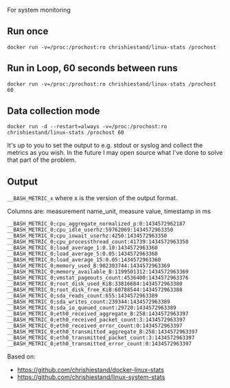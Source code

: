 For system monitoring

## Run once

    docker run -v=/proc:/prochost:ro chrishiestand/linux-stats /prochost

## Run in Loop, 60 seconds between runs

    docker run -v=/proc:/prochost:ro chrishiestand/linux-stats /prochost 60

## Data collection mode

    docker run -d --restart=always -v=/proc:/prochost:ro chrishiestand/linux-stats /prochost 60

It's up to you to set the output to e.g. stdout or syslog and collect the metrics as you wish. In the future I may open source what I've done to solve that part of the problem.

## Output
```__BASH_METRIC_x``` where x is the version of the output format.

Columns are: measurement name_unit, measure value, timestamp in ms

```
__BASH_METRIC_0;cpu_aggregate_normalized_p:0:1434572962187
__BASH_METRIC_0;cpu_idle_userhz:59762069:1434572963350
__BASH_METRIC_0;cpu_iowait_userhz:4250:1434572963350
__BASH_METRIC_0;cpu_processthread_count:41739:1434572963350
__BASH_METRIC_0;load_average_1:0.10:1434572963360
__BASH_METRIC_0;load_average_5:0.05:1434572963360
__BASH_METRIC_0;load_average_15:0.05:1434572963360
__BASH_METRIC_0;memory_used_B:902303744:1434572963369
__BASH_METRIC_0;memory_available_B:1199501312:1434572963369
__BASH_METRIC_0;vmstat_pageouts_count:4536400:1434572963376
__BASH_METRIC_0;root_disk_used_KiB:33816684:1434572963380
__BASH_METRIC_0;root_disk_free_KiB:60788544:1434572963380
__BASH_METRIC_0;sda_reads_count:655:1434572963389
__BASH_METRIC_0;sda_writes_count:239344:1434572963389
__BASH_METRIC_0;sda_io_queued_count:29720:1434572963389
__BASH_METRIC_0;eth0_received_aggregate_B:258:1434572963397
__BASH_METRIC_0;eth0_received_packet_count:3:1434572963397
__BASH_METRIC_0;eth0_received_error_count:0:1434572963397
__BASH_METRIC_0;eth0_transmitted_aggregate_B:258:1434572963397
__BASH_METRIC_0;eth0_transmitted_packet_count:3:1434572963397
__BASH_METRIC_0;eth0_transmitted_error_count:0:1434572963397
```

Based on:

* <https://github.com/chrishiestand/docker-linux-stats>
* <https://github.com/chrishiestand/linux-system-stats>
